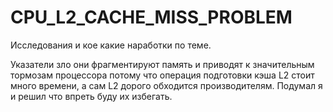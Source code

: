 # CPU_L2_CACHE_MISS_PROBLEM
Исследования и кое какие наработки по теме.

Указатели зло они фрагментируют память и приводят к значительным тормозам процессора потому что операция подготовки кэша L2 стоит много времени, а сам L2 дорого обходится производителям.
Подумал я и решил что впреть буду их избегать.
